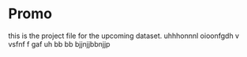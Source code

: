 # Promo
this is the project file for the upcoming dataset.
uhhhonnnl oioonfgdh v
vsfnf f gaf
uh bb bb bjjnjjbbnjjp